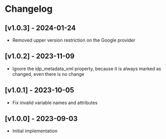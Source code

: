# Changelog

## [v1.0.3] - 2024-01-24

- Removed upper version restriction on the Google provider

## [v1.0.2] - 2023-11-09

- Ignore the idp_metadata_xml property, because it is always marked as changed, even there is no change

## [v1.0.1] - 2023-10-05

- Fix invalid variable names and attributes

## [v1.0.0] - 2023-09-03

- Initial implementation
